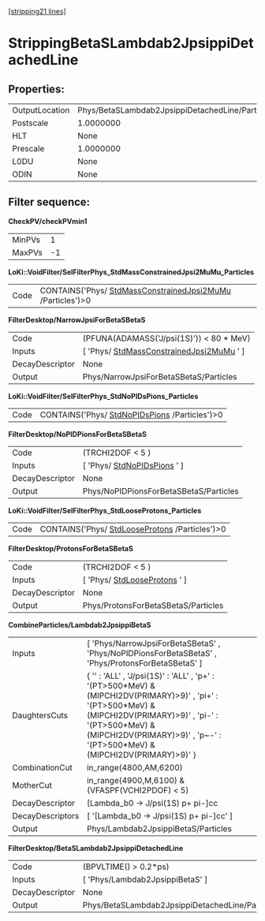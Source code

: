 [[stripping21 lines]](./stripping21-leptonic)

# StrippingBetaSLambdab2JpsippiDetachedLine

## Properties:

|                |                                                 |
|----------------|-------------------------------------------------|
| OutputLocation | Phys/BetaSLambdab2JpsippiDetachedLine/Particles |
| Postscale      | 1.0000000                                       |
| HLT            | None                                            |
| Prescale       | 1.0000000                                       |
| L0DU           | None                                            |
| ODIN           | None                                            |

## Filter sequence:

**CheckPV/checkPVmin1**

|        |     |
|--------|-----|
| MinPVs | 1   |
| MaxPVs | -1  |

**LoKi::VoidFilter/SelFilterPhys_StdMassConstrainedJpsi2MuMu_Particles**

|      |                                                                                                          |
|------|----------------------------------------------------------------------------------------------------------|
| Code | CONTAINS('Phys/ [StdMassConstrainedJpsi2MuMu](./stripping21-stdmassconstrainedjpsi2mumu) /Particles')\>0 |

**FilterDesktop/NarrowJpsiForBetaSBetaS**

|                 |                                                                                         |
|-----------------|-----------------------------------------------------------------------------------------|
| Code            | (PFUNA(ADAMASS('J/psi(1S)')) \< 80 \* MeV)                                              |
| Inputs          | [ 'Phys/ [StdMassConstrainedJpsi2MuMu](./stripping21-stdmassconstrainedjpsi2mumu) ' ] |
| DecayDescriptor | None                                                                                    |
| Output          | Phys/NarrowJpsiForBetaSBetaS/Particles                                                  |

**LoKi::VoidFilter/SelFilterPhys_StdNoPIDsPions_Particles**

|      |                                                                                |
|------|--------------------------------------------------------------------------------|
| Code | CONTAINS('Phys/ [StdNoPIDsPions](./stripping21-stdnopidspions) /Particles')\>0 |

**FilterDesktop/NoPIDPionsForBetaSBetaS**

|                 |                                                               |
|-----------------|---------------------------------------------------------------|
| Code            | (TRCHI2DOF \< 5 )                                             |
| Inputs          | [ 'Phys/ [StdNoPIDsPions](./stripping21-stdnopidspions) ' ] |
| DecayDescriptor | None                                                          |
| Output          | Phys/NoPIDPionsForBetaSBetaS/Particles                        |

**LoKi::VoidFilter/SelFilterPhys_StdLooseProtons_Particles**

|      |                                                                                  |
|------|----------------------------------------------------------------------------------|
| Code | CONTAINS('Phys/ [StdLooseProtons](./stripping21-stdlooseprotons) /Particles')\>0 |

**FilterDesktop/ProtonsForBetaSBetaS**

|                 |                                                                 |
|-----------------|-----------------------------------------------------------------|
| Code            | (TRCHI2DOF \< 5 )                                               |
| Inputs          | [ 'Phys/ [StdLooseProtons](./stripping21-stdlooseprotons) ' ] |
| DecayDescriptor | None                                                            |
| Output          | Phys/ProtonsForBetaSBetaS/Particles                             |

**CombineParticles/Lambdab2JpsippiBetaS**

|                  |                                                                                                                                                                                                                                                          |
|------------------|----------------------------------------------------------------------------------------------------------------------------------------------------------------------------------------------------------------------------------------------------------|
| Inputs           | [ 'Phys/NarrowJpsiForBetaSBetaS' , 'Phys/NoPIDPionsForBetaSBetaS' , 'Phys/ProtonsForBetaSBetaS' ]                                                                                                                                                      |
| DaughtersCuts    | { '' : 'ALL' , 'J/psi(1S)' : 'ALL' , 'p+' : '(PT\>500\*MeV) & (MIPCHI2DV(PRIMARY)\>9)' , 'pi+' : '(PT\>500\*MeV) & (MIPCHI2DV(PRIMARY)\>9)' , 'pi-' : '(PT\>500\*MeV) & (MIPCHI2DV(PRIMARY)\>9)' , 'p\~-' : '(PT\>500\*MeV) & (MIPCHI2DV(PRIMARY)\>9)' } |
| CombinationCut   | in_range(4800,AM,6200)                                                                                                                                                                                                                                   |
| MotherCut        | in_range(4900,M,6100) & (VFASPF(VCHI2PDOF) \< 5)                                                                                                                                                                                                         |
| DecayDescriptor  | [Lambda_b0 -\> J/psi(1S) p+ pi-]cc                                                                                                                                                                                                                     |
| DecayDescriptors | [ '[Lambda_b0 -\> J/psi(1S) p+ pi-]cc' ]                                                                                                                                                                                                             |
| Output           | Phys/Lambdab2JpsippiBetaS/Particles                                                                                                                                                                                                                      |

**FilterDesktop/BetaSLambdab2JpsippiDetachedLine**

|                 |                                                 |
|-----------------|-------------------------------------------------|
| Code            | (BPVLTIME() \> 0.2\*ps)                         |
| Inputs          | [ 'Phys/Lambdab2JpsippiBetaS' ]               |
| DecayDescriptor | None                                            |
| Output          | Phys/BetaSLambdab2JpsippiDetachedLine/Particles |
